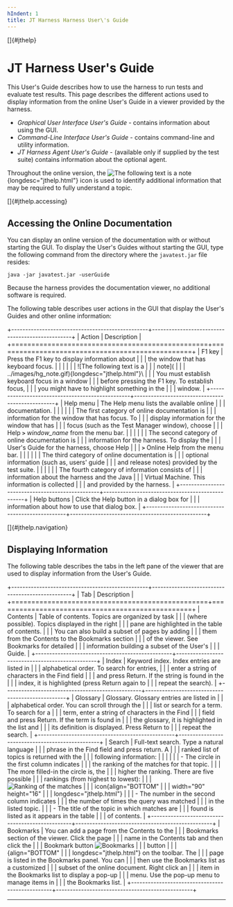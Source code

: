 ```yaml
---
hIndent: 1
title: JT Harness Harness User\'s Guide
---
```


[]{#jthelp}

# JT Harness User\'s Guide

This User\'s Guide describes how to use the harness to run tests and evaluate test results. This
page describes the different actions used to display information from the online User\'s Guide in a
viewer provided by the harness.

-   *Graphical User Interface User\'s Guide* - contains information about using the GUI.
-   *Command-Line Interface User\'s Guide* - contains command-line and utility information.
-   *JT Harness Agent User\'s Guide* - (available only if supplied by the test suite) contains
    information about the optional agent.

Throughout the online version, the ![The following text is a
note](../images/hg_note.gif){longdesc="jthelp.html"} icon is used to identify additional information
that may be required to fully understand a topic.

[]{#jthelp.accessing}

## Accessing the Online Documentation

You can display an online version of the documentation with or without starting the GUI. To display
the User\'s Guides without starting the GUI, type the following command from the directory where the
`javatest.jar` file resides:

`java -jar javatest.jar -userGuide`

Because the harness provides the documentation viewer, no additional software is required.

The following table describes user actions in the GUI that display the User\'s Guides and other
online information:

+-------------------------------------------------+-------------------------------------------------+
| Action                                          | Description                                     |
+=================================================+=================================================+
| F1 key                                          | Press the F1 key to display information about   |
|                                                 | the window that has keyboard focus.             |
|                                                 |                                                 |
|                                                 | ![The following text is a                       |
|                                                 | note](                                          |
|                                                 | ../images/hg_note.gif){longdesc="jthelp.html"}\ |
|                                                 | You must establish keyboard focus in a window   |
|                                                 | before pressing the F1 key. To establish focus, |
|                                                 | you might have to highlight something in the    |
|                                                 | window.                                         |
+-------------------------------------------------+-------------------------------------------------+
| Help menu                                       | The Help menu lists the available online        |
|                                                 | documentation.                                  |
|                                                 |                                                 |
|                                                 | The first category of online documentation is   |
|                                                 | information for the window that has focus. To   |
|                                                 | display information for the window that has     |
|                                                 | focus (such as the Test Manager window), choose |
|                                                 | Help **`>`** *window_name* from the menu bar.   |
|                                                 |                                                 |
|                                                 | The second category of online documentation is  |
|                                                 | information for the harness. To display the     |
|                                                 | User\'s Guide for the harness, choose Help      |
|                                                 | **`>`** Online Help from the menu bar.          |
|                                                 |                                                 |
|                                                 | The third category of online documentation is   |
|                                                 | optional information (such as, users\' guide    |
|                                                 | and release notes) provided by the test suite.  |
|                                                 |                                                 |
|                                                 | The fourth category of information consists of  |
|                                                 | information about the harness and the Java      |
|                                                 | Virtual Machine. This information is collected  |
|                                                 | and provided by the harness.                    |
+-------------------------------------------------+-------------------------------------------------+
| Help buttons                                    | Click the Help button in a dialog box for       |
|                                                 | information about how to use that dialog box.   |
+-------------------------------------------------+-------------------------------------------------+

[]{#jthelp.navigation}

## Displaying Information

The following table describes the tabs in the left pane of the viewer that are used to display
information from the User\'s Guide.

+-------------------------------------------------+-------------------------------------------------+
| Tab                                             | Description                                     |
+=================================================+=================================================+
| Contents                                        | Table of contents. Topics are organized by task |
|                                                 | (where possible). Topics displayed in the right |
|                                                 | pane are highlighted in the table of contents.  |
|                                                 | You can also build a subset of pages by adding  |
|                                                 | them from the Contents to the Bookmarks section |
|                                                 | of the viewer. See Bookmarks for detailed       |
|                                                 | information building a subset of the User\'s    |
|                                                 | Guide.                                          |
+-------------------------------------------------+-------------------------------------------------+
| Index                                           | Keyword index. Index entries are listed in      |
|                                                 | alphabetical order. To search for entries,      |
|                                                 | enter a string of characters in the Find field  |
|                                                 | and press Return. If the string is found in the |
|                                                 | index, it is highlighted (press Return again to |
|                                                 | repeat the search).                             |
+-------------------------------------------------+-------------------------------------------------+
| Glossary                                        | Glossary. Glossary entries are listed in        |
|                                                 | alphabetical order. You can scroll through the  |
|                                                 | list or search for a term. To search for a      |
|                                                 | term, enter a string of characters in the Find  |
|                                                 | field and press Return. If the term is found in |
|                                                 | the glossary, it is highlighted in the list and |
|                                                 | its definition is displayed. Press Return to    |
|                                                 | repeat the search.                              |
+-------------------------------------------------+-------------------------------------------------+
| Search                                          | Full-text search. Type a natural language       |
|                                                 | phrase in the Find field and press return. A    |
|                                                 | ranked list of topics is returned with the      |
|                                                 | following information:                          |
|                                                 |                                                 |
|                                                 | -   The circle in the first column indicates    |
|                                                 |     the ranking of the matches for that topic.  |
|                                                 |     The more filled-in the circle is, the       |
|                                                 |     higher the ranking. There are five possible |
|                                                 |     rankings (from highest to lowest):          |
|                                                 |     ![Ranking of the matches                    |
|                                                 |     icon](../images/ranks.gif){align="BOTTOM"   |
|                                                 |     width="90" height="16"                      |
|                                                 |     longdesc="jthelp.html"}                     |
|                                                 | -   The number in the second column indicates   |
|                                                 |     the number of times the query was matched   |
|                                                 |     in the listed topic.                        |
|                                                 | -   The title of the topic in which matches are |
|                                                 |     found is listed as it appears in the table  |
|                                                 |     of contents.                                |
+-------------------------------------------------+-------------------------------------------------+
| Bookmarks                                       | You can add a page from the Contents to the     |
|                                                 | Bookmarks section of the viewer. Click the page |
|                                                 | name in the Contents tab and then click the     |
|                                                 | Bookmark button ![Bookmarks                     |
|                                                 | button                                          |
|                                                 | ](../images/runTests_button.gif){align="BOTTOM" |
|                                                 | longdesc="jthelp.html"} on the toolbar. The     |
|                                                 | page is listed in the Bookmarks panel. You can  |
|                                                 | then use the Bookmarks list as a customized     |
|                                                 | subset of the online document. Right click an   |
|                                                 | item in the Bookmarks list to display a pop-up  |
|                                                 | menu. Use the pop-up menu to manage items in    |
|                                                 | the Bookmarks list.                             |
+-------------------------------------------------+-------------------------------------------------+

----------------------------------------------------------------------------------------------------

